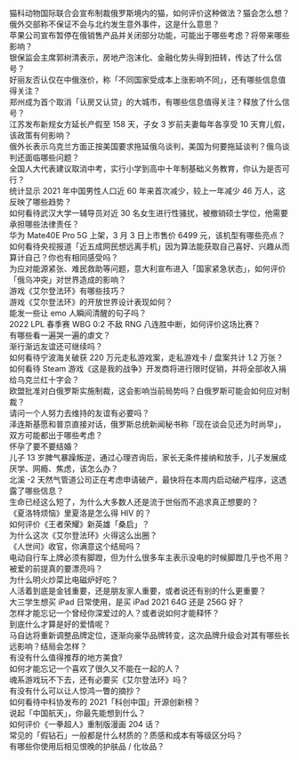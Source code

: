 猫科动物国际联合会宣布制裁俄罗斯境内的猫，如何评价这种做法？猫会怎么想？  
俄外交部称不保证不会与北约发生意外事件，这是什么意思？  
苹果公司宣布暂停在俄销售产品并关闭部分功能，可能出于哪些考虑？将带来哪些影响？  
银保监会主席郭树清表示，房地产泡沫化、金融化势头得到扭转，传达了什么信号？  
好丽友否认仅在中俄涨价，称「不同国家受成本上涨影响不同」，还有哪些信息值得关注？  
郑州成为首个取消「认房又认贷」的大城市，有哪些信息值得关注？释放了什么信号？  
江苏发布新规女方延长产假至 158 天，子女 3 岁前夫妻每年各享受 10 天育儿假，该政策有何影响？  
俄外长表示乌克兰方面正按美国要求拖延俄乌谈判，美国为何要拖延谈判？俄乌谈判还面临哪些问题？  
全国人大代表建议取消中考，实行小学到高中十年制基础义务教育，你认为是否可行？  
统计显示 2021 年中国男性人口近 60 年来首次减少，较上一年减少 46 万人，这反映了哪些趋势？  
如何看待武汉大学一辅导员对近 30 名女生进行性骚扰，被撤销硕士学位，他需要承担哪些法律责任？  
华为 Mate40E Pro 5G 上架，3 月 3 日上市售价 6499 元，该机型有哪些亮点？  
如何看待央视报道「近五成网民想远离手机」因为算法能获取自己喜好、兴趣从而算计自己？你也有相同感受吗？  
为应对能源紧张、难民救助等问题，意大利宣布进入「国家紧急状态」，如何评价「俄乌冲突」对世界造成的影响？  
游戏《艾尔登法环》有哪些技巧？  
游戏《艾尔登法环》的开放世界设计表现如何？  
能发一些让 emo 人瞬间清醒的句子吗？  
2022 LPL 春季赛 WBG 0:2 不敌 RNG 八连胜中断，如何评价这场比赛？  
有哪些看一遍哭一遍的虐文？  
渐行渐远友谊还可继续吗？  
如何看待宁波海关破获 220 万元走私游戏案，走私游戏卡 / 盘案共计 1.2 万张？  
如何看待 Steam 游戏《这是我的战争》开发商将进行限时促销，并将全部收入捐给乌克兰红十字会？  
欧盟批准对白俄罗斯实施制裁，这会影响当前局势吗？白俄罗斯可能会如何应对制裁？  
请问一个人努力去维持的友谊有必要吗？  
泽连斯基愿和普京直接对话，俄罗斯总统新闻秘书称「现在谈会见还为时尚早」，双方可能都出于哪些考虑？  
怀孕了要不要结婚？  
儿子 13 岁脾气暴躁叛逆，通过心理咨询后，家长无条件接纳和放手，儿子发展成厌学、网瘾、焦虑，该怎么办？  
北溪 -2 天然气管道公司正在考虑申请破产，最快将在本周内启动破产程序，这透露了哪些信息？  
生命已经这么短了，为什么大多数人还是流于世俗而不追求真正想要的？  
《夏洛特烦恼》里夏洛是怎么得 HIV 的？  
如何评价《王者荣耀》新英雄「桑启」？  
为什么这次《艾尔登法环》火得这么出圈？  
《人世间》收官，你满意这个结局吗？  
电动自行车上牌必须有脚蹬，但为什么很多车主表示没电的时候脚蹬几乎也不用？  
被爱的前提真的要漂亮吗？  
为什么明火炒菜比电磁炉好吃？  
人活着到底是金钱重要，还是朋友家人重要，或者说还有别的什么更重要？  
大三学生想买 iPad 日常使用，是买 iPad 2021 64G 还是 256G 好？  
怎样才能忘记一个曾经你深爱过的人？或者说如何才能释怀？  
到底什么才算是好的爱情呢？  
马自达将重新调整品牌定位，逐渐向豪华品牌转变，这次品牌升级会对其有哪些长远影响？结局会怎样？  
有没有什么值得推荐的地方美食?  
如何才能忘记一个喜欢了很久又不能在一起的人？  
魂系游戏玩不下去，还有必要买《艾尔登法环》吗？  
有没有什么可以让人惊鸿一瞥的摘抄？  
如何看待中科协发布的 2021「科创中国」开源创新榜？  
说起「中国航天」，你最先能想到什么？  
如何评价《一拳超人》重制版漫画 204 话？  
常见的「假钻石」一般都是什么材质的？质感和成本有等级区分吗？  
有哪些你使用后相见恨晚的护肤品 / 化妆品？  
